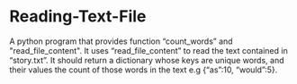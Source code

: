 # Reading-Text-File
A python program that provides function “count_words” and "read_file_content". It uses “read_file_content” to read the text contained in “story.txt”. It should return a dictionary whose keys are unique words, and their values the count of those words in the text e.g {“as”:10, “would”:5}.   
